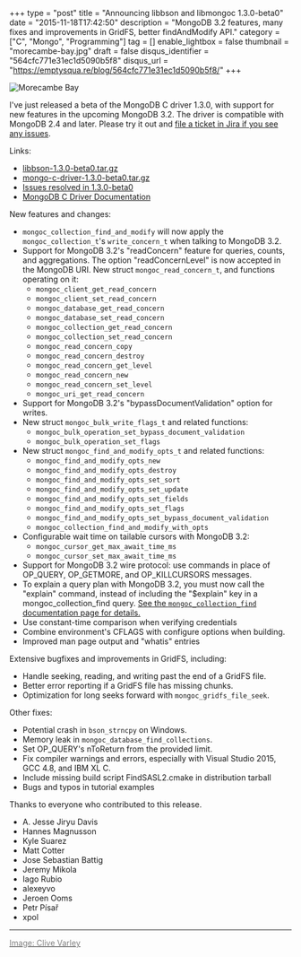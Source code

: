 +++
type = "post"
title = "Announcing libbson and libmongoc 1.3.0-beta0"
date = "2015-11-18T17:42:50"
description = "MongoDB 3.2 features, many fixes and improvements in GridFS, better findAndModify API."
category = ["C", "Mongo", "Programming"]
tag = []
enable_lightbox = false
thumbnail = "morecambe-bay.jpg"
draft = false
disqus_identifier = "564cfc771e31ec1d5090b5f8"
disqus_url = "https://emptysqua.re/blog/564cfc771e31ec1d5090b5f8/"
+++

<p><img style="display:block; margin-left:auto; margin-right:auto;" src="morecambe-bay.jpg" alt="Morecambe Bay" title="Morecambe Bay" /></p>
<p>I've just released a beta of the MongoDB C driver 1.3.0, with support for new features in
the upcoming MongoDB 3.2. The driver is compatible with MongoDB 2.4 and later. Please try it out and <a href="https://jira.mongodb.org/browse/CDRIVER">file a ticket in Jira if you see any issues</a>.</p>
<p>Links:</p>
<ul>
<li><a href="https://github.com/mongodb/libbson/releases/download/1.3.0-beta0/libbson-1.3.0-beta0.tar.gz">libbson-1.3.0-beta0.tar.gz</a></li>
<li><a href="https://github.com/mongodb/mongo-c-driver/releases/download/1.3.0-beta0/mongo-c-driver-1.3.0-beta0.tar.gz">mongo-c-driver-1.3.0-beta0.tar.gz</a></li>
<li><a href="https://jira.mongodb.org/issues/?jql=fixVersion%20%3D%201.3.0-beta0%20AND%20project%20%3D%20CDRIVER">Issues resolved in 1.3.0-beta0</a></li>
<li><a href="http://api.mongodb.org/c/1.3.0/">MongoDB C Driver Documentation</a></li>
</ul>
<p>New features and changes:</p>
<ul>
<li><code>mongoc_collection_find_and_modify</code> will now apply the <code>mongoc_collection_t</code>'s
   <code>write_concern_t</code> when talking to MongoDB 3.2.</li>
<li>Support for MongoDB 3.2's "readConcern" feature for queries, counts, and
   aggregations. The option "readConcernLevel" is now accepted in the MongoDB
   URI. New struct <code>mongoc_read_concern_t</code>, and functions operating on it:<ul>
<li><code>mongoc_client_get_read_concern</code></li>
<li><code>mongoc_client_set_read_concern</code></li>
<li><code>mongoc_database_get_read_concern</code></li>
<li><code>mongoc_database_set_read_concern</code></li>
<li><code>mongoc_collection_get_read_concern</code></li>
<li><code>mongoc_collection_set_read_concern</code></li>
<li><code>mongoc_read_concern_copy</code></li>
<li><code>mongoc_read_concern_destroy</code></li>
<li><code>mongoc_read_concern_get_level</code></li>
<li><code>mongoc_read_concern_new</code></li>
<li><code>mongoc_read_concern_set_level</code></li>
<li><code>mongoc_uri_get_read_concern</code></li>
</ul>
</li>
<li>Support for MongoDB 3.2's "bypassDocumentValidation" option for writes.</li>
<li>New struct <code>mongoc_bulk_write_flags_t</code> and related functions:<ul>
<li><code>mongoc_bulk_operation_set_bypass_document_validation</code></li>
<li><code>mongoc_bulk_operation_set_flags</code></li>
</ul>
</li>
<li>New struct <code>mongoc_find_and_modify_opts_t</code> and related functions:<ul>
<li><code>mongoc_find_and_modify_opts_new</code></li>
<li><code>mongoc_find_and_modify_opts_destroy</code></li>
<li><code>mongoc_find_and_modify_opts_set_sort</code></li>
<li><code>mongoc_find_and_modify_opts_set_update</code></li>
<li><code>mongoc_find_and_modify_opts_set_fields</code></li>
<li><code>mongoc_find_and_modify_opts_set_flags</code></li>
<li><code>mongoc_find_and_modify_opts_set_bypass_document_validation</code></li>
<li><code>mongoc_collection_find_and_modify_with_opts</code></li>
</ul>
</li>
<li>Configurable wait time on tailable cursors with MongoDB 3.2:<ul>
<li><code>mongoc_cursor_get_max_await_time_ms</code></li>
<li><code>mongoc_cursor_set_max_await_time_ms</code></li>
</ul>
</li>
<li>Support for MongoDB 3.2 wire protocol: use commands in place of OP_QUERY,
   OP_GETMORE, and OP_KILLCURSORS messages.</li>
<li>To explain a query plan with MongoDB 3.2, you must now call the "explain"
   command, instead of including the "$explain" key in a mongoc_collection_find
   query. <a href="http://api.mongodb.org/c/1.3.0/mongoc_collection_find.html#explain-command">See the <code>mongoc_collection_find</code> documentation page for details.</a></li>
<li>Use constant-time comparison when verifying credentials</li>
<li>Combine environment's CFLAGS with configure options when building.</li>
<li>Improved man page output and "whatis" entries</li>
</ul>
<p>Extensive bugfixes and improvements in GridFS, including:</p>
<ul>
<li>Handle seeking, reading, and writing past the end of a GridFS file.</li>
<li>Better error reporting if a GridFS file has missing chunks.</li>
<li>Optimization for long seeks forward with <code>mongoc_gridfs_file_seek</code>.</li>
</ul>
<p>Other fixes:</p>
<ul>
<li>Potential crash in <code>bson_strncpy</code> on Windows.</li>
<li>Memory leak in <code>mongoc_database_find_collections</code>.</li>
<li>Set OP_QUERY's nToReturn from the provided limit.</li>
<li>Fix compiler warnings and errors, especially with Visual Studio 2015,
   GCC 4.8, and IBM XL C.</li>
<li>Include missing build script FindSASL2.cmake in distribution tarball</li>
<li>Bugs and typos in tutorial examples</li>
</ul>
<p>Thanks to everyone who contributed to this release.</p>
<ul>
<li>A. Jesse Jiryu Davis</li>
<li>Hannes Magnusson</li>
<li>Kyle Suarez</li>
<li>Matt Cotter</li>
<li>Jose Sebastian Battig</li>
<li>Jeremy Mikola</li>
<li>Iago Rubio</li>
<li>alexeyvo</li>
<li>Jeroen Ooms</li>
<li>Petr P&iacute;sa&#345;</li>
<li>xpol</li>
</ul>
<hr />
<p><a href="https://www.flickr.com/photos/100732098@N06/18166358058"><span style="color:gray">Image: Clive Varley</span></a></p>
